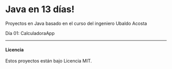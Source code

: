 # Java en 13 días!

Proyectos en Java basado en el curso del ingeniero Ubaldo Acosta

Día 01: CalculadoraApp

<hr/>

#### Licencia
Estos proyectos están bajo Licencia MIT.
